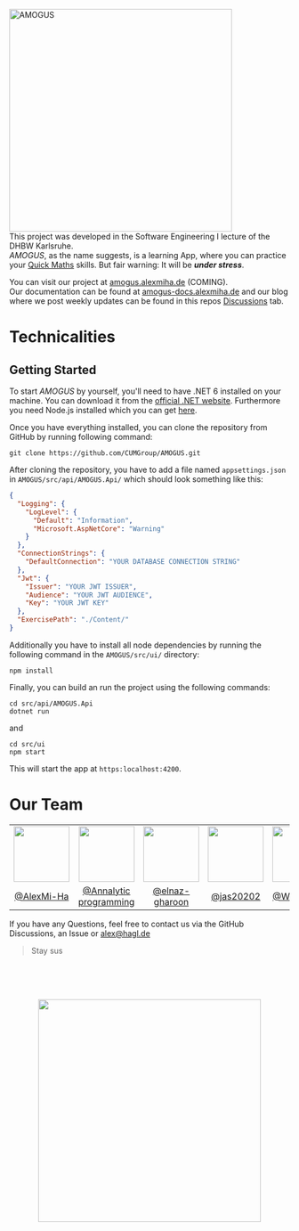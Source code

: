 <img width=400 alt="AMOGUS" src="https://user-images.githubusercontent.com/61502536/231878394-adbab12c-ccf8-43e4-a6ff-cdf0c603a067.png"></img><br>
This project was developed in the Software Engineering I lecture of the DHBW Karlsruhe.<br>
_AMOGUS_, as the name suggests, is a learning App, where you can practice your [Quick Maths](https://youtu.be/N1TetLavxuA?t=15) skills. But fair warning: It will be __*under stress*__.

You can visit our project at [amogus.alexmiha.de](amogus.alexmiha.de) (COMING).<br>
Our documentation can be found at [amogus-docs.alexmiha.de](amogus-docs.alexmiha.de) and our blog where we post weekly updates can be found in this repos [Discussions](https://github.com/CUMGroup/AMOGUS/discussions) tab.

# Technicalities
## Getting Started
To start _AMOGUS_ by yourself, you'll need to have .NET 6 installed on your machine. You can download it from the [official .NET website](https://dotnet.microsoft.com/en-us/download/dotnet/6.0). Furthermore you need Node.js installed which you can get [here](https://nodejs.org/).

Once you have everything installed, you can clone the repository from GitHub by running following command:
```console
git clone https://github.com/CUMGroup/AMOGUS.git 
```
After cloning the repository, you have to add a file named `appsettings.json` in `AMOGUS/src/api/AMOGUS.Api/` which should look something like this:
```json
{
  "Logging": {
    "LogLevel": {
      "Default": "Information",
      "Microsoft.AspNetCore": "Warning"
    }
  },
  "ConnectionStrings": {
    "DefaultConnection": "YOUR DATABASE CONNECTION STRING"
  },
  "Jwt": {
    "Issuer": "YOUR JWT ISSUER",
    "Audience": "YOUR JWT AUDIENCE",
    "Key": "YOUR JWT KEY"
  },
  "ExercisePath": "./Content/"
}
```
Additionally you have to install all node dependencies by running the following command in the `AMOGUS/src/ui/` directory:
```console
npm install
```
Finally, you can build an run the project using the following commands:
```console
cd src/api/AMOGUS.Api
dotnet run
```
and
```console
cd src/ui
npm start
```
This will start the app at `https:localhost:4200`.

# Our Team

<table>
<tr>
<td align="center"><img src="https://avatars.githubusercontent.com/u/61502536?v=4" width="100px"></img></td>
<td align="center"><img src="https://avatars.githubusercontent.com/u/97878953?v=4" width="100px"></img></td>
<td align="center"><img src="https://avatars.githubusercontent.com/u/90132658?v=4" width="100px"></img></td>
<td align="center"><img src="https://avatars.githubusercontent.com/u/99250573?v=4" width="100px"></img></td>
<td align="center"><img src="https://avatars.githubusercontent.com/u/115617918?v=4" width="100px"></img></td>
</tr>
<tr>
<td align="center"><a align="center" href="https://github.com/AlexMi-Ha">@AlexMi-Ha</a></td>
<td align="center"><a align="center" href="https://github.com/Annalytic-programming">@Annalytic<br>programming</a></td>
<td align="center"><a align="center" href="https://github.com/elnaz-gharoon">@elnaz-gharoon</a></td>
<td align="center"><a align="center" href="https://github.com/jas20202">@jas20202</a></td>
<td align="center"><a align="center" href="https://github.com/WachtelHD">@WachtelHD</a></td>
</tr>
</table>
If you have any Questions, feel free to contact us via the GitHub Discussions, an Issue or <a href="mailto:alex@hagl.de">alex@hagl.de</a>

> Stay sus

<br><br><br>
<div align="center">
  <img align="center" width=400 src="https://user-images.githubusercontent.com/97878953/204599762-d342b183-e457-4b44-8039-b9d26cfcbbf6.gif"></img>
</div>
